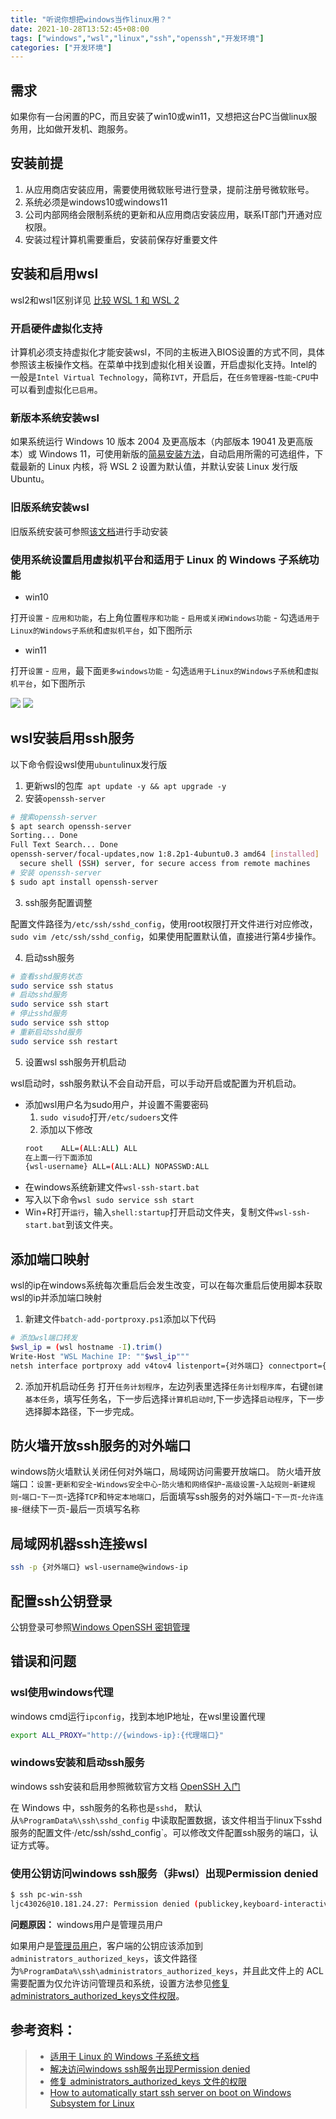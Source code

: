 ```yaml
---
title: "听说你想把windows当作linux用？"
date: 2021-10-28T13:52:45+08:00
tags: ["windows","wsl","linux","ssh","openssh","开发环境"]
categories: ["开发环境"]
---
```


## 需求
如果你有一台闲置的PC，而且安装了win10或win11，又想把这台PC当做linux服务用，比如做开发机、跑服务。

## 安装前提

1. 从应用商店安装应用，需要使用微软账号进行登录，提前注册号微软账号。
2. 系统必须是windows10或windows11
3. 公司内部网络会限制系统的更新和从应用商店安装应用，联系IT部门开通对应权限。
4. 安装过程计算机需要重启，安装前保存好重要文件

## 安装和启用wsl

wsl2和wsl1区别详见 [比较 WSL 1 和 WSL 2](https://docs.microsoft.com/zh-cn/windows/wsl/compare-versions)

### 开启硬件虚拟化支持

计算机必须支持虚拟化才能安装wsl，不同的主板进入BIOS设置的方式不同，具体参照该主板操作文档。在菜单中找到虚拟化相关设置，开启虚拟化支持。Intel的一般是`Intel Virtual Technology`，简称`IVT`，开启后，在`任务管理器`-`性能`-`CPU`中可以看到虚拟化`已启用`。

### 新版本系统安装wsl

如果系统运行 Windows 10 版本 2004 及更高版本（内部版本 19041 及更高版本）或 Windows 11，可使用新版的[简易安装方法](https://docs.microsoft.com/zh-cn/windows/wsl/install)，自动启用所需的可选组件，下载最新的 Linux 内核，将 WSL 2 设置为默认值，并默认安装 Linux 发行版 Ubuntu。

### 旧版系统安装wsl

旧版系统安装可参照[该文档](https://docs.microsoft.com/zh-cn/windows/wsl/install-manual)进行手动安装

### 使用系统设置启用虚拟机平台和适用于 Linux 的 Windows 子系统功能

- win10

打开`设置` - `应用和功能`，右上角位置`程序和功能` - `启用或关闭Windows功能` - 勾选`适用于Linux的Windows子系统`和`虚拟机平台`，如下图所示

- win11

打开`设置` - `应用`，最下面`更多windows功能` -  勾选`适用于Linux的Windows子系统`和`虚拟机平台`，如下图所示

![](https://cdn.jsdelivr.net/gh/windzhu0514/imagehost@master/images/1635336876812适用于Linux的Windows子系统.png)
![](https://cdn.jsdelivr.net/gh/windzhu0514/imagehost@master/images/1635336917450%E8%99%9A%E6%8B%9F%E6%9C%BA%E5%B9%B3%E5%8F%B0.png)

## wsl安装启用ssh服务

以下命令假设wsl使用`ubuntu`linux发行版
1. 更新wsl的包库` apt update -y && apt upgrade -y`
2. 安装`openssh-server`
```sh
# 搜索openssh-server
$ apt search openssh-server
Sorting... Done
Full Text Search... Done
openssh-server/focal-updates,now 1:8.2p1-4ubuntu0.3 amd64 [installed]
  secure shell (SSH) server, for secure access from remote machines
# 安装 openssh-server
$ sudo apt install openssh-server 
```
3. ssh服务配置调整

配置文件路径为`/etc/ssh/sshd_config`，使用root权限打开文件进行对应修改，`sudo vim /etc/ssh/sshd_config`，如果使用配置默认值，直接进行第4步操作。

4. 启动ssh服务
```sh
# 查看sshd服务状态
sudo service ssh status
# 启动sshd服务
sudo service ssh start
# 停止sshd服务
sudo service ssh sttop
# 重新启动sshd服务
sudo service ssh restart
```
5. 设置wsl ssh服务开机启动

wsl启动时，ssh服务默认不会自动开启，可以手动开启或配置为开机启动。

- 添加wsl用户名为sudo用户，并设置不需要密码
  1. `sudo visudo`打开`/etc/sudoers`文件
  2. 添加以下修改
  ```sh
  root    ALL=(ALL:ALL) ALL
  在上面一行下面添加
  {wsl-username} ALL=(ALL:ALL) NOPASSWD:ALL
  ```
- 在windows系统新建文件`wsl-ssh-start.bat`
- 写入以下命令`wsl sudo service ssh start`
- Win+R打开`运行`，输入`shell:startup`打开启动文件夹，复制文件`wsl-ssh-start.bat`到该文件夹。

## 添加端口映射
wsl的ip在windows系统每次重启后会发生改变，可以在每次重启后使用脚本获取wsl的ip并添加端口映射

1. 新建文件`batch-add-portproxy.ps1`添加以下代码
```sh
# 添加wsl端口转发
$wsl_ip = (wsl hostname -I).trim()
Write-Host "WSL Machine IP: ""$wsl_ip"""
netsh interface portproxy add v4tov4 listenport={对外端口} connectport={wsl-ssh-port} connectaddress=$wsl_ip
```
2. 添加开机启动任务
打开`任务计划程序`，左边列表里选择`任务计划程序库`，右键`创建基本任务`，填写任务名，下一步后选择`计算机启动时`,下一步选择`启动程序`，下一步选择脚本路径，下一步完成。

## 防火墙开放ssh服务的对外端口

windows防火墙默认关闭任何对外端口，局域网访问需要开放端口。
防火墙开放端口：`设置`-`更新和安全`-`Windows安全中心`-`防火墙和网络保护`-`高级设置`-`入站规则`-`新建规则`-`端口`-`下一页`-选择`TCP`和`特定本地端口`，后面填写ssh服务的对外端口-`下一页`-`允许连接`-继续下一页-最后一页填写名称

## 局域网机器ssh连接wsl

```sh
ssh -p {对外端口} wsl-username@windows-ip
```

## 配置ssh公钥登录

公钥登录可参照[Windows OpenSSH 密钥管理](https://docs.microsoft.com/zh-cn/windows-server/administration/openssh/openssh_keymanagement)

## 错误和问题

### wsl使用windows代理

windows cmd运行`ipconfig`，找到本地IP地址，在wsl里设置代理
```sh
export ALL_PROXY="http://{windows-ip}:{代理端口}"
```

### windows安装和启动ssh服务
windows ssh安装和启用参照微软官方文档 [ OpenSSH 入门](https://docs.microsoft.com/zh-cn/windows-server/administration/openssh/openssh_install_firstuse)


在 Windows 中，ssh服务的名称也是`sshd`， 默认从`%ProgramData%\ssh\sshd_config` 中读取配置数据，该文件相当于linux下sshd服务的配置文件·/etc/ssh/sshd_config`。可以修改文件配置ssh服务的端口，认证方式等。

### 使用公钥访问windows ssh服务（非wsl）出现Permission denied 

```sh
$ ssh pc-win-ssh
ljc43026@10.181.24.27: Permission denied (publickey,keyboard-interactive).
```

**问题原因：** windows用户是管理员用户

如果用户是[管理员用户](https://docs.microsoft.com/zh-cn/windows-server/administration/openssh/openssh_keymanagement#administrative-user)，客户端的公钥应该添加到`administrators_authorized_keys`，该文件路径为`%ProgramData%\ssh\administrators_authorized_keys`，并且此文件上的 ACL 需要配置为仅允许访问管理员和系统，设置方法参见[修复administrators_authorized_keys文件权限](https://github.com/PowerShell/Win32-OpenSSH/wiki/Security-protection-of-various-files-in-Win32-OpenSSH#administrators_authorized_keys)。

## 参考资料：
> - [适用于 Linux 的 Windows 子系统文档](https://docs.microsoft.com/zh-cn/windows/wsl/)
> - [解决访问windows ssh服务出现Permission denied](https://github.com/PowerShell/Win32-OpenSSH/issues/1617#issuecomment-637910492)
> - [修复 administrators_authorized_keys  文件的权限](https://github.com/PowerShell/Win32-OpenSSH/wiki/Security-protection-of-various-files-in-Win32-OpenSSH#administrators_authorized_keys)
> - [How to automatically start ssh server on boot on Windows Subsystem for Linux](https://gist.github.com/dentechy/de2be62b55cfd234681921d5a8b6be11)